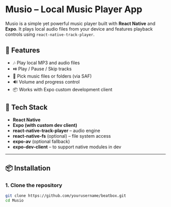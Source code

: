 # Musio – Local Music Player App

Musio is a simple yet powerful music player built with **React Native** and **Expo**. It plays local audio files from your device and features playback controls using `react-native-track-player`.

## 📱 Features

- 🎶 Play local MP3 and audio files
- ⏯️ Play / Pause / Skip tracks
- 📂 Pick music files or folders (via SAF)
- 🔊 Volume and progress control
- 📦 Works with Expo custom development client

## 🚀 Tech Stack

- **React Native**
- **Expo (with custom dev client)**
- **react-native-track-player** – audio engine
- **react-native-fs** (optional) – file system access
- **expo-av** (optional fallback)
- **expo-dev-client** – to support native modules in dev

---

## 📦 Installation

### 1. Clone the repository
```bash
git clone https://github.com/yourusername/beatbox.git
cd Musio
